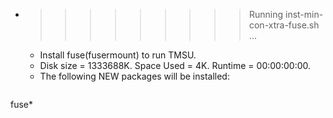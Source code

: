 * >>>>>>>>> Running inst-min-con-xtra-fuse.sh ...
  * Install fuse(fusermount) to run TMSU.
  * Disk size = 1333688K. Space Used = 4K. Runtime = 00:00:00:00.
  * The following NEW packages will be installed:
  ```bash
fuse*
  ```
